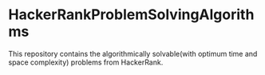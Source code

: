 # HackerRankProblemSolvingAlgorithms
This repository contains the algorithmically solvable(with optimum time and space complexity) problems from HackerRank.
